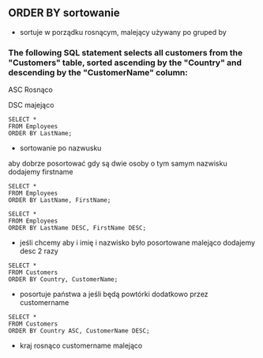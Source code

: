 ## ORDER BY sortowanie
- sortuje w porządku rosnącym, malejący 
używany po gruped by



### The following SQL statement selects all customers from the "Customers" table, sorted ascending by the "Country" and descending by the "CustomerName" column:



ASC Rosnąco 

DSC majejąco 


```
SELECT * 
FROM Employees 
ORDER BY LastName;
```

- sortowanie po nazwusku 

aby dobrze posortować gdy są dwie osoby o tym samym nazwisku dodajemy firstname

```
SELECT * 
FROM Employees 
ORDER BY LastName, FirstName;
```

```
SELECT * 
FROM Employees 
ORDER BY LastName DESC, FirstName DESC;
```

- jeśli chcemy aby i imię i nazwisko było posortowane malejąco dodajemy desc 2 razy


```
SELECT * 
FROM Customers
ORDER BY Country, CustomerName;

```

- posortuje państwa a jeśli będą powtórki dodatkowo przez customername


```
SELECT * 
FROM Customers
ORDER BY Country ASC, CustomerName DESC;
``` 

- kraj rosnąco customername malejąco